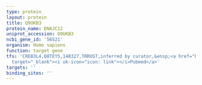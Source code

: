 ```yaml
---
type: protein
layout: protein
title: Q9UKB3
protein_name: DNAJC12
uniprot_accession: Q9UKB3
ncbi_gene_id: '56521'
organism: Homo sapiens
function: target gene
tfs: 'CREB3L4,Q8TEY5,148327,TRRUST,inferred by curator,&ensp;<a href="https://www.ncbi.nlm.nih.gov/pubmed/?term=24122553%5Buid%5D"
  target="_blank"><i uk-icon="icon: link"></i>Pubmed</a>'
targets: ''
binding_sites: ''
---
```

